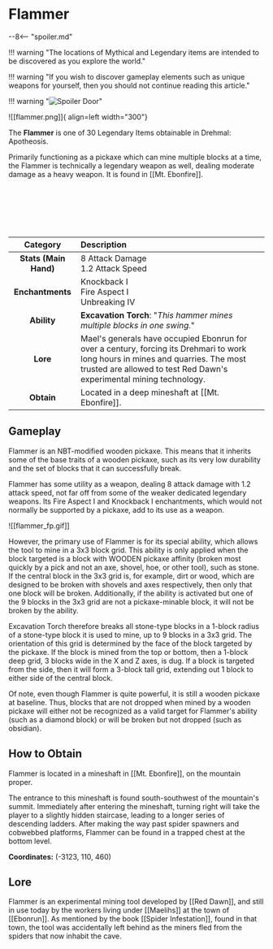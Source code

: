 # Flammer

--8<-- "spoiler.md"

!!! warning "The locations of Mythical and Legendary items are intended to be discovered as you explore the world."

!!! warning "If you wish to discover gameplay elements such as unique weapons for yourself, then you should not continue reading this article."

!!! warning "![Spoiler Door](/assets/img/spoiler_door.png)"

![[flammer.png]]{ align=left width="300"}

The **Flammer** is one of 30 Legendary Items obtainable in Drehmal: Apotheosis.

Primarily functioning as a pickaxe which can mine multiple blocks at a time, the Flammer is technically a legendary weapon as well, dealing moderate damage as a heavy weapon. It is found in [[Mt. Ebonfire]].

<br> <br> <br> <br> <br>

| Category | Description |
|:--------------------------------:|:-----------------------------------------------------------------------------------------------------------------------------------------------------------------------------|
| **Stats (Main Hand)**         | 8 Attack Damage <br> 1.2 Attack Speed         |
| **Enchantments**              | Knockback I <br> Fire Aspect I <br> Unbreaking IV |
| **Ability**                   | **Excavation Torch**: "*This hammer mines multiple blocks in one swing.*" |
| **Lore**                      | Mael's generals have occupied Ebonrun for over a century, forcing its Drehmari to work long hours in mines and quarries. The most trusted are allowed to test Red Dawn's experimental mining technology. |
| **Obtain**                    | Located in a deep mineshaft at [[Mt. Ebonfire]].   |

## Gameplay
Flammer is an NBT-modified wooden pickaxe. This means that it inherits some of the base traits of a wooden pickaxe, such as its very low durability and the set of blocks that it can successfully break.

Flammer has some utility as a weapon, dealing 8 attack damage with 1.2 attack speed, not far off from some of the weaker dedicated legendary weapons. Its Fire Aspect I and Knockback I enchantments, which would not normally be supported by a pickaxe, add to its use as a weapon.

![[flammer_fp.gif]]

However, the primary use of Flammer is for its special ability, which allows the tool to mine in a 3x3 block grid. This ability is only applied when the block targeted is a block with WOODEN pickaxe affinity (broken most quickly by a pick and not an axe, shovel, hoe, or other tool), such as stone. If the central block in the 3x3 grid is, for example, dirt or wood, which are designed to be broken with shovels and axes respectively, then only that one block will be broken. Additionally, if the ability is activated but one of the 9 blocks in the 3x3 grid are not a pickaxe-minable block, it will not be broken by the ability.

Excavation Torch therefore breaks all stone-type blocks in a 1-block radius of a stone-type block it is used to mine, up to 9 blocks in a 3x3 grid. The orientation of this grid is determined by the face of the block targeted by the pickaxe. If the block is mined from the top or bottom, then a 1-block deep grid, 3 blocks wide in the X and Z axes, is dug. If a block is targeted from the side, then it will form a 3-block tall grid, extending out 1 block to either side of the central block.

Of note, even though Flammer is quite powerful, it is still a wooden pickaxe at baseline. Thus, blocks that are not dropped when mined by a wooden pickaxe will either not be recognized as a valid target for Flammer's ability (such as a diamond block) or will be broken but not dropped (such as obsidian).

## How to Obtain
Flammer is located in a mineshaft in [[Mt. Ebonfire]], on the mountain proper.

The entrance to this mineshaft is found south-southwest of the mountain's summit. Immediately after entering the mineshaft, turning right will take the player to a slightly hidden staircase, leading to a longer series of descending ladders. After making the way past spider spawners and cobwebbed platforms, Flammer can be found in a trapped chest at the bottom level.

**Coordinates:** (-3123, 110, 460)

## Lore
Flammer is an experimental mining tool developed by [[Red Dawn]], and still in use today by the workers living under [[Maelihs]] at the town of [[Ebonrun]]. As mentioned by the book [[Spider Infestation]], found in that town, the tool was accidentally left behind as the miners fled from the spiders that now inhabit the cave.
